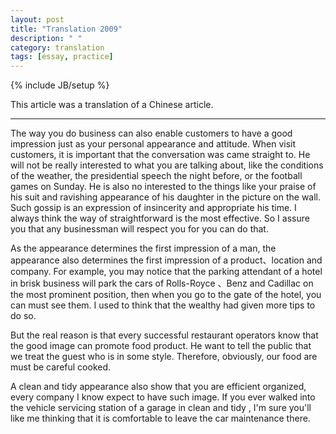 ```yaml
---
layout: post
title: "Translation 2009"
description: " "
category: translation
tags: [essay, practice]
---
```

{% include JB/setup %}

This article was a translation of a Chinese article. 

---

The way you do business can also enable customers to have a good impression just as your personal appearance and attitude. When visit customers, it is important that the conversation was came straight to. He will not be really interested to what you are talking about, like the conditions of the weather, the presidential speech the night before, or the football games on Sunday. He is also no interested to the things like your praise of his suit and ravishing appearance of his daughter in the picture on the wall. Such gossip is an expression of insincerity and appropriate his time. I always think the way of straightforward is the most effective. So I assure you that any businessman will  respect you for you can do that. 

As the appearance determines the first impression of a man, the appearance also determines the first impression of a product、location and company.
For example, you may notice that the parking attendant of a hotel in brisk business will park the cars of Rolls-Royce 、Benz and Cadillac on the most prominent position, then when you go to the gate of the hotel, you can must see them. I used to think that the wealthy had given more tips to do so. 

But the real reason is that every successful restaurant operators know that the good image can promote food product. He want to tell the public that we treat the guest who is in some style. Therefore, obviously, our food are must be careful cooked.

A clean and tidy appearance also show that you are efficient organized, every company I know expect to have such image. If you ever walked into the  vehicle servicing station of a garage in clean and tidy , I'm sure you'll like me thinking that it is comfortable to leave the car maintenance there.


